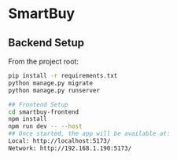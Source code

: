 # SmartBuy

## Backend Setup
From the project root:
```bash
pip install -r requirements.txt
python manage.py migrate
python manage.py runserver

## Frontend Setup
cd smartbuy-frontend
npm install
npm run dev -- --host
## Once started, the app will be available at:
Local: http://localhost:5173/
Network: http://192.168.1.190:5173/